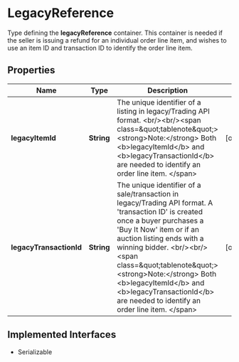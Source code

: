 

# LegacyReference

Type defining the <b>legacyReference</b> container. This container is needed if the seller is issuing a refund for an individual order line item, and wishes to use an item ID and transaction ID to identify the order line item.
## Properties

Name | Type | Description | Notes
------------ | ------------- | ------------- | -------------
**legacyItemId** | **String** | The unique identifier of a listing in legacy/Trading API format. &lt;br/&gt;&lt;br/&gt;&lt;span class&#x3D;\&quot;tablenote\&quot;&gt;&lt;strong&gt;Note:&lt;/strong&gt; Both &lt;b&gt;legacyItemId&lt;/b&gt; and &lt;b&gt;legacyTransactionId&lt;/b&gt; are needed to identify an order line item. &lt;/span&gt; |  [optional]
**legacyTransactionId** | **String** | The unique identifier of a sale/transaction in legacy/Trading API format. A &#39;transaction ID&#39; is created once a buyer purchases a &#39;Buy It Now&#39; item or if an auction listing ends with a winning bidder. &lt;br/&gt;&lt;br/&gt;&lt;span class&#x3D;\&quot;tablenote\&quot;&gt;&lt;strong&gt;Note:&lt;/strong&gt; Both &lt;b&gt;legacyItemId&lt;/b&gt; and &lt;b&gt;legacyTransactionId&lt;/b&gt; are needed to identify an order line item. &lt;/span&gt; |  [optional]


## Implemented Interfaces

* Serializable


